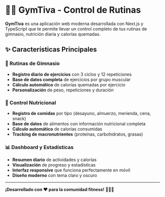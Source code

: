 # 🏋️‍♂️ GymTiva - Control de Rutinas

**GymTiva** es una aplicación web moderna desarrollada con Next.js y TypeScript que te permite llevar un control completo de tus rutinas de gimnasio, nutrición diaria y calorías quemadas.

## ✨ Características Principales

### 💪 Rutinas de Gimnasio
- **Registro diario de ejercicios** con 3 ciclos y 12 repeticiones
- **Base de datos completa** de ejercicios por grupo muscular
- **Cálculo automático** de calorías quemadas por ejercicio
- **Personalización** de peso, repeticiones y duración

### 🍎 Control Nutricional
- **Registro de comidas** por tipo (desayuno, almuerzo, merienda, cena, snack)
- **Base de datos** de alimentos con información nutricional completa
- **Cálculo automático** de calorías consumidas
- **Tracking de macronutrientes** (proteínas, carbohidratos, grasas)

### 📊 Dashboard y Estadísticas
- **Resumen diario** de actividades y calorías
- **Visualización** de progreso y estadísticas
- **Interfaz responsive** que funciona perfectamente en móvil
- **Diseño moderno** con tema claro y oscuro

---

**¡Desarrollado con ❤️ para la comunidad fitness!** 🏋️‍♂️💪
